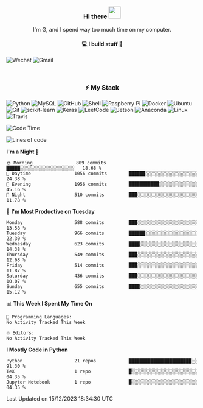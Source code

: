 <h3 align="center"> Hi there <img src="https://raw.githubusercontent.com/ShahriarShafin/ShahriarShafin/main/Assets/handshake.gif" height="32px"></h3>

<p align="center">
I'm G, and I spend way too much time on my computer.
</p>

<h4 align="center">
💻 I build stuff 🌱 </a>
</h4>

![Wechat](https://img.shields.io/badge/-gavingsf-07C160?style=flat-square&logo=WeChat&logoColor=white)
![Gmail](https://img.shields.io/badge/--D14836?style=flat-square&logo=Gmail&logoColor=white)


<br/>
<h3 align="center">
⚡ My Stack
</h3>

![Python](https://img.shields.io/badge/-Python-black?style=flat-square&logo=Python)
![MySQL](https://img.shields.io/badge/-MySQL-black?style=flat-square&logo=mysql)
![GitHub](https://img.shields.io/badge/-GitHub-181717?style=flat-square&logo=github)
![Shell](https://img.shields.io/badge/-shell-5391FE?style=flat-square&logo=PowerShell&logoColor=white)
![Raspberry Pi](https://img.shields.io/badge/-Raspberry%20Pi-C51A4A?style=flat-square&logo=Raspberry-Pi)
![Docker](https://img.shields.io/badge/-Docker-black?style=flat-square&logo=docker)
![Ubuntu](https://img.shields.io/badge/-Ubuntu-772953?style=flat-square&logo=Ubuntu&logoColor=white)
![Git](https://img.shields.io/badge/-Git-F44D27?style=flat-square&logo=Git&logoColor=white)
![scikit-learn](https://img.shields.io/badge/-scikitlearn-000000?style=flat-square&logo=scikit-learn)
![Keras](https://img.shields.io/badge/-Keras-D00000?style=flat-square&logo=keras)
![LeetCode](https://img.shields.io/badge/-LeetCode-000000?style=flat-square&logo=LeetCode)
![Jetson](https://img.shields.io/badge/-Jetson-76B900?style=flat-square&logo=Nvidia&logoColor=white)
![Anaconda](https://img.shields.io/badge/-Anaconda-44A833?style=flat-square&logo=Anaconda&logoColor=white)
![Linux](https://img.shields.io/badge/-Linux-FCC264?style=flat-square&logo=Linux&logoColor=black)
![Travis](https://img.shields.io/badge/-TravisCI-3EAAAF?style=flat-square&logo=travis-ci&logoColor=white)




<!--START_SECTION:waka-->
![Code Time](http://img.shields.io/badge/Code%20Time-36%20mins-blue)

![Lines of code](https://img.shields.io/badge/From%20Hello%20World%20I%27ve%20Written-197.6%20thousand%20lines%20of%20code-blue)

**I'm a Night 🦉** 

```text
🌞 Morning                809 commits         █████░░░░░░░░░░░░░░░░░░░░   18.68 % 
🌆 Daytime                1056 commits        ██████░░░░░░░░░░░░░░░░░░░   24.38 % 
🌃 Evening                1956 commits        ███████████░░░░░░░░░░░░░░   45.16 % 
🌙 Night                  510 commits         ███░░░░░░░░░░░░░░░░░░░░░░   11.78 % 
```
📅 **I'm Most Productive on Tuesday** 

```text
Monday                   588 commits         ███░░░░░░░░░░░░░░░░░░░░░░   13.58 % 
Tuesday                  966 commits         ██████░░░░░░░░░░░░░░░░░░░   22.30 % 
Wednesday                623 commits         ████░░░░░░░░░░░░░░░░░░░░░   14.38 % 
Thursday                 549 commits         ███░░░░░░░░░░░░░░░░░░░░░░   12.68 % 
Friday                   514 commits         ███░░░░░░░░░░░░░░░░░░░░░░   11.87 % 
Saturday                 436 commits         ███░░░░░░░░░░░░░░░░░░░░░░   10.07 % 
Sunday                   655 commits         ████░░░░░░░░░░░░░░░░░░░░░   15.12 % 
```


📊 **This Week I Spent My Time On** 

```text
💬 Programming Languages: 
No Activity Tracked This Week

🔥 Editors: 
No Activity Tracked This Week
```

**I Mostly Code in Python** 

```text
Python                   21 repos            ███████████████████████░░   91.30 % 
TeX                      1 repo              █░░░░░░░░░░░░░░░░░░░░░░░░   04.35 % 
Jupyter Notebook         1 repo              █░░░░░░░░░░░░░░░░░░░░░░░░   04.35 % 
```




 Last Updated on 15/12/2023 18:34:30 UTC
<!--END_SECTION:waka-->

